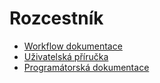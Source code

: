 Rozcestník
===========================================

- [Workflow dokumentace](documentation/workflow_doc.md)
- [Uživatelská příručka](documentation/userGuideline.md)
- [Programátorská dokumentace](documentation/programming_doc.md)


